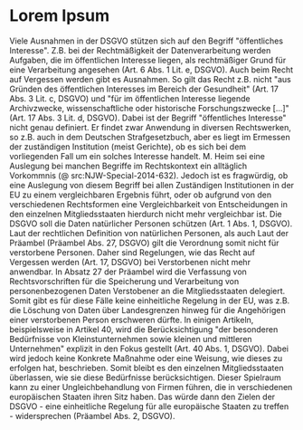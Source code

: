 # Lorem Ipsum

Viele Ausnahmen in der DSGVO stützen sich auf den Begriff "öffentliches Interesse". Z.B. bei der Rechtmäßigkeit der Datenverarbeitung werden Aufgaben, die im öffentlichen Interesse liegen, als rechtmäßiger Grund für eine Verarbeitung angesehen (Art. 6 Abs. 1 Lit. e, DSGVO). Auch beim Recht auf Vergessen werden gibt es Ausnahmen. So gilt das Recht z.B. nicht "aus Gründen des öffentlichen Interesses im Bereich der Gesundheit" (Art. 17 Abs. 3 Lit. c, DSGVO) und "für im öffentlichen Interesse liegende Archivzwecke, wissenschaftliche oder historische Forschungszwecke [...]" (Art. 17 Abs. 3 Lit. d, DSGVO). Dabei ist der Begriff "öffentliches Interesse" nicht genau definiert. Er findet zwar Anwendung in diversen Rechtswerken, so z.B. auch in dem Deutschen Strafgesetzbuch, aber es liegt im Ermessen der zuständigen Institution (meist Gerichte), ob es sich bei dem vorliegenden Fall um ein solches Interesse handelt. M. Heim sei eine Auslegung bei manchen Begriffe im Rechtskontext ein alltäglich Vorkommnis (@ src:NJW-Special-2014-632). Jedoch ist es fragwürdig, ob eine Auslegung von diesem Begriff bei allen Zuständigen Institutionen in der EU zu einem vergleichbaren Ergebnis führt, oder ob aufgrund von den verschiedenen Rechtsformen eine Vergleichbarkeit von Entscheidungen in den einzelnen Mitgliedsstaaten hierdurch nicht mehr vergleichbar ist.
Die DSGVO soll die Daten natürlicher Personen schützen (Art. 1 Abs. 1, DSGVO). Laut der rechtlichen Definition von natürlichen Personen, als auch Laut der Präambel (Präambel Abs. 27, DSGVO) gilt die Verordnung somit nicht für verstorbene Personen. Daher sind Regelungen, wie das Recht auf Vergessen werden (Art. 17, DSGVO) bei Verstorbenen nicht mehr anwendbar. In Absatz 27 der Präambel wird die Verfassung von Rechtsvorschriften für die Speicherung und Verarbeitung von personenbezogenen Daten Verstobener an die Mitgliedsstaaten delegiert. Somit gibt es für diese Fälle keine einheitliche Regelung in der EU, was z.B. die Löschung von Daten über Landesgrenzen hinweg für die Angehörigen einer verstorbenen Person erschweren dürfte.
In einigen Artikeln, beispielsweise in Artikel 40, wird die Berücksichtigung "der besonderen Bedürfnisse von Kleinstunternehmen sowie kleinen und mittleren Unternehmen" explizit in den Fokus gestellt (Art. 40 Abs. 1, DSGVO). Dabei wird jedoch keine Konkrete Maßnahme oder eine Weisung, wie dieses zu erfolgen hat, beschrieben. Somit bleibt es den einzelnen Mitgliedsstaaten überlassen, wie sie diese Bedürfnisse berücksichtigen. Dieser Spielraum kann zu einer Ungleichbehandlung von Firmen führen, die in verschiedenen europäischen Staaten ihren Sitz haben. Das würde dann den Zielen der DSGVO - eine einheitliche Regelung für alle europäische Staaten zu treffen - widersprechen (Präambel Abs. 2, DSGVO).
